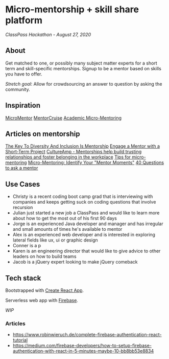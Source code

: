 # Micro-mentorship + skill share platform
_ClassPass Hackathon - August 27, 2020_

## About

Get matched to one, or possibly many subject matter experts for a short term and skill-specific mentorships. Signup to be a mentor based on skills you have to offer.

_Stretch goal_: Allow for crowdsourcing an answer to question by asking the community.

## Inspiration

[MicroMentor](https://www.micromentor.org/)
[MentorCruise](https://mentorcruise.com/)
[Academic Micro-Mentoring](https://smhs.gwu.edu/cfe/career-development/mentoring-resources/micro-mentoring)

## Articles on mentorship

[The Key To Diversity And Inclusion Is Mentorship](https://www.forbes.com/sites/janicegassam/2019/09/26/the-key-to-diversity-and-inclusion-is-mentorship/#59143e057fbd)
[Engage a Mentor with a Short-Term Project](https://hbr.org/2014/02/engage-a-mentor-with-a-short-term-project)
[CultureAmp - Mentorships help build trusting relationships and foster belonging in the workplace](https://hello.cultureamp.com/hubfs/1703-Belonging/Culture-Amp_6-ways-to-foster-belonging.pdf)
[Tips for micro-mentoring](https://www.geteverwise.com/mentoring/in-for-the-short-haul-5-tips-for-micro-mentoring/)
[Micro-Mentoring: Identify Your "Mentor Moments"](https://www.linkedin.com/pulse/micro-mentoring-identify-your-mentor-moments-cecilia-sepp-cae)
[40 Questions to ask a mentor](https://www.forbes.com/sites/jomiller/2018/03/25/40-questions-to-ask-a-mentor/#1c735c40261b)

## Use Cases

* Christy is a recent coding boot camp grad that is interviewing with companies and keeps getting suck on coding questions that involve recursion
* Julian just started a new job a ClassPass and would like to learn more about how to get the most out of his first 90 days
* Jorge is an experienced Java developer and manager and has irregular and small amounts of times he's available to mentor
* Alex is an experienced web developer and is interested in exploring lateral fields like ux, ui or graphic design
* Conner is a p
* Karen is an engineering director that would like to give advice to other leaders on how to build teams
* Jacob is a jQuery expert looking to make jQuery comeback

## Tech stack

Bootstrapped with [Create React App](https://github.com/facebook/create-react-app).

Serverless web app with [Firebase](https://firebase.google.com/).

_WIP_

### Articles

* https://www.robinwieruch.de/complete-firebase-authentication-react-tutorial
* https://medium.com/firebase-developers/how-to-setup-firebase-authentication-with-react-in-5-minutes-maybe-10-bb8bb53e8834
